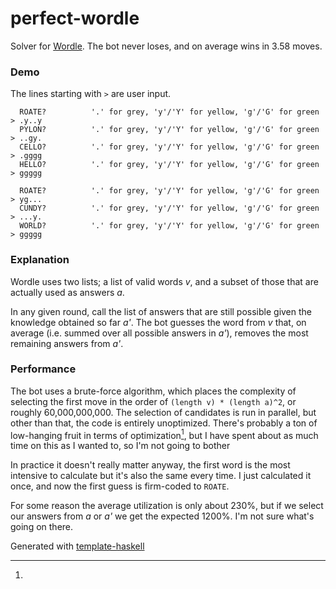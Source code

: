 # perfect-wordle

Solver for [Wordle](https://www.powerlanguage.co.uk/wordle/).
The bot never loses, and on average wins in 3.58 moves.

### Demo

The lines starting with `>` are user input.

```
  ROATE?          '.' for grey, 'y'/'Y' for yellow, 'g'/'G' for green
> .y..y
  PYLON?          '.' for grey, 'y'/'Y' for yellow, 'g'/'G' for green
> ..gy.
  CELLO?          '.' for grey, 'y'/'Y' for yellow, 'g'/'G' for green
> .gggg
  HELLO?          '.' for grey, 'y'/'Y' for yellow, 'g'/'G' for green
> ggggg

  ROATE?          '.' for grey, 'y'/'Y' for yellow, 'g'/'G' for green
> yg...
  CUNDY?          '.' for grey, 'y'/'Y' for yellow, 'g'/'G' for green
> ...y.
  WORLD?          '.' for grey, 'y'/'Y' for yellow, 'g'/'G' for green
> ggggg
```

### Explanation

Wordle uses two lists; a list of valid words _v_, and a subset of those that are actually used as answers _a_.

In any given round, call the list of answers that are still possible given the knowledge obtained so far _a'_.
The bot guesses the word from _v_ that, on average (i.e. summed over all possible answers in _a'_), removes the most remaining answers from _a'_.

### Performance

The bot uses a brute-force algorithm, which places the complexity of selecting the first move in the order of `(length v) * (length a)^2`, or roughly 60,000,000,000.
The selection of candidates is run in parallel, but other than that, the code is entirely unoptimized.
There's probably a ton of low-hanging fruit in terms of optimization[^quirk], but I have spent about as much time on this as I wanted to, so I'm not going to bother

In practice it doesn't really matter anyway, the first word is the most intensive to calculate but it's also the same every time.
I just calculated it once, and now the first guess is firm-coded to `ROATE`.

[^quirk]:
For some reason the average utilization is only about 230%, but if we select our answers from _a_ or _a'_ we get the expected 1200%.
I'm not sure what's going on there.

Generated with [template-haskell](https://github.com/jonascarpay/template-haskell)
